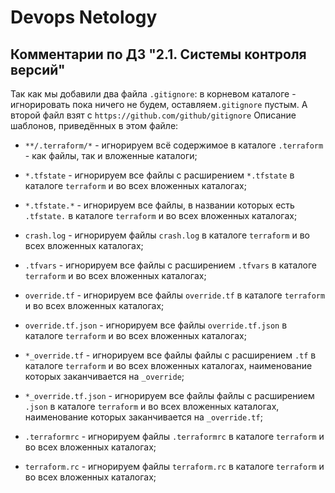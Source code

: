 # Devops Netology

## Комментарии по ДЗ "2.1. Системы контроля версий"

Так как мы добавили два файла `.gitignore`: в корневом каталоге - игнорировать пока ничего не будем, оставляем`.gitignore` пустым.
А второй файл взят с `https://github.com/github/gitignore` 
Описание шаблонов, приведённых в этом файле:

- `**/.terraform/*` - игнорируем всё содержимое в каталоге `.terraform` - как файлы, так и вложенные каталоги;

- `*.tfstate` - игнорируем все файлы с расширением `*.tfstate` в каталоге `terraform` и во всех вложенных каталогах;
- `*.tfstate.*` - игнорируем все файлы, в названии которых есть `.tfstate.`  в каталоге `terraform` и во всех вложенных каталогах;

- `crash.log` - игнорируем файлы `crash.log` в каталоге `terraform` и во всех вложенных каталогах;

- `.tfvars` - игнорируем все файлы с расширением `.tfvars` в каталоге `terraform` и во всех вложенных каталогах;

- `override.tf` - игнорируем все файлы `override.tf` в каталоге `terraform` и во всех вложенных каталогах;
- `override.tf.json` - игнорируем все файлы `override.tf.json` в каталоге `terraform` и во всех вложенных каталогах;
- `*_override.tf` - игнорируем все файлы файлы с расширением `.tf` в каталоге `terraform` и во всех вложенных каталогах, наименование которых заканчивается на `_override`;
- `*_override.tf.json` - игнорируем все файлы файлы с расширением `.json` в каталоге `terraform` и во всех вложенных каталогах, наименование которых заканчивается на `_override.tf`;

- `.terraformrc` - игнорируем  файлы `.terraformrc` в каталоге `terraform` и во всех вложенных каталогах;
- `terraform.rc` - игнорируем  файлы `terraform.rc` в каталоге `terraform` и во всех вложенных каталогах;